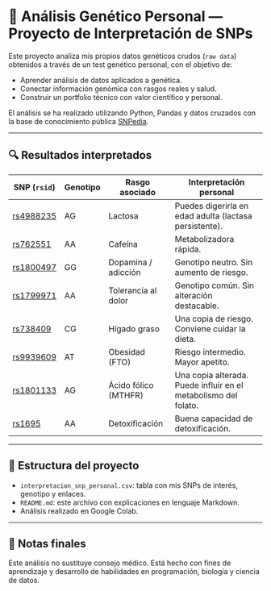 # 🧬 Análisis Genético Personal — Proyecto de Interpretación de SNPs

Este proyecto analiza mis propios datos genéticos crudos (`raw data`) obtenidos a través de un test genético personal, con el objetivo de:

- Aprender análisis de datos aplicados a genética.
- Conectar información genómica con rasgos reales y salud.
- Construir un portfolio técnico con valor científico y personal.

El análisis se ha realizado utilizando Python, Pandas y datos cruzados con la base de conocimiento pública [SNPedia](https://www.snpedia.com).

---

## 🔍 Resultados interpretados

| SNP (`rsid`) | Genotipo | Rasgo asociado             | Interpretación personal |
|--------------|----------|----------------------------|--------------------------|
| [rs4988235](https://www.snpedia.com/index.php/rs4988235) | AG | Lactosa | Puedes digerirla en edad adulta (lactasa persistente). |
| [rs762551](https://www.snpedia.com/index.php/rs762551) | AA | Cafeína | Metabolizadora rápida. |
| [rs1800497](https://www.snpedia.com/index.php/rs1800497) | GG | Dopamina / adicción | Genotipo neutro. Sin aumento de riesgo. |
| [rs1799971](https://www.snpedia.com/index.php/rs1799971) | AA | Tolerancia al dolor | Genotipo común. Sin alteración destacable. |
| [rs738409](https://www.snpedia.com/index.php/rs738409) | CG | Hígado graso | Una copia de riesgo. Conviene cuidar la dieta. |
| [rs9939609](https://www.snpedia.com/index.php/rs9939609) | AT | Obesidad (FTO) | Riesgo intermedio. Mayor apetito. |
| [rs1801133](https://www.snpedia.com/index.php/rs1801133) | AG | Ácido fólico (MTHFR) | Una copia alterada. Puede influir en el metabolismo del folato. |
| [rs1695](https://www.snpedia.com/index.php/rs1695) | AA | Detoxificación | Buena capacidad de detoxificación. |

---

## 📁 Estructura del proyecto

- `interpretacion_snp_personal.csv`: tabla con mis SNPs de interés, genotipo y enlaces.
- `README.md`: este archivo con explicaciones en lenguaje Markdown.
- Análisis realizado en Google Colab.

---

## 🧠 Notas finales

Este análisis no sustituye consejo médico. Está hecho con fines de aprendizaje y desarrollo de habilidades en programación, biología y ciencia de datos.
